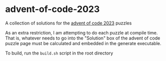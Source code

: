 # advent-of-code-2023

A collection of solutions for the [advent of code 2023](https://adventofcode.com/2023) puzzles

As an extra restriction, I am attempting to do each puzzle at compile time. That is, whatever needs to go into the "Solution" box of the advent of code puzzle page must be calculated and embedded in the generate executable.

To build, run the `build.sh` script in the root directory